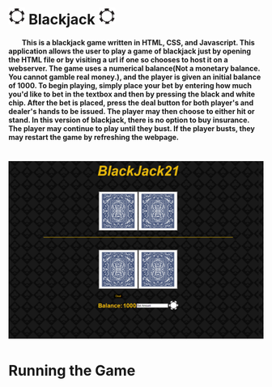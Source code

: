 # ![](chip.png) Blackjack ![](chip.png)
#### &nbsp;&nbsp;&nbsp;&nbsp;&nbsp;&nbsp;&nbsp;&nbsp;This is a blackjack game written in HTML, CSS, and Javascript. This application allows the user to play a game of blackjack just by opening the HTML file or by visiting a url if one so chooses to host it on a webserver. The game uses a numerical balance(Not a monetary balance. You cannot gamble real money.), and the player is given an initial balance of 1000. To begin playing, simply place your bet by entering how much you'd like to bet in the textbox and then by pressing the black and white chip. After the bet is placed, press the deal button for both player's and dealer's hands to be issued. The player may then choose to either hit or stand. In this version of blackjack, there is no option to buy insurance. The player may continue to play until they bust. If the player busts, they may restart the game by refreshing the webpage.

# ![](screenshot.PNG)

# Running the Game
